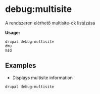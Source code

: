 # debug:multisite
A rendszeren elérhető multisite-ok listázása

**Usage:**
```
drupal debug:multisite
dmu
msd
```

## Examples
* Displays multisite information
```
drupal debug:multisite
```
